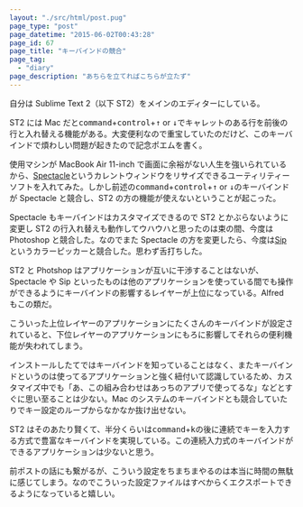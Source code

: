 ```yaml
---
layout: "./src/html/post.pug"
page_type: "post"
page_datetime: "2015-06-02T00:43:28"
page_id: 67
page_title: "キーバインドの競合"
page_tag:
  - "diary"
page_description: "あちらを立てればこちらが立たず"
---
```


自分は Sublime Text 2（以下 ST2）をメインのエディターにしている。

ST2 には Mac だと<kbd>command</kbd>+<kbd>control</kbd>+<kbd>↑</kbd> or <kbd>↓</kbd>でキャレットのある行を前後の行と入れ替える機能がある。大変便利なので重宝していたのだけど、このキーバインドで煩わしい問題が起きたので記念ポエムを書く。

使用マシンが MacBook Air 11-inch で画面に余裕がない人生を強いられているから、[Spectacle](http://spectacleapp.com/)というカレントウィンドウをリサイズできるユーティリティーソフトを入れてみた。しかし前述の<kbd>command</kbd>+<kbd>control</kbd>+<kbd>↑</kbd> or <kbd>↓</kbd>のキーバインドが Spectacle と競合し、ST2 の方の機能が使えないということが起こった。

Spectacle もキーバインドはカスタマイズできるので ST2 とかぶらないように変更し ST2 の行入れ替えも動作してウハウハと思ったのは束の間、今度は Photoshop と競合した。なのでまた Spectacle の方を変更したら、今度は[Sip](http://theolabrothers.com/)というカラーピッカーと競合した。思わず舌打ちした。

ST2 と Photshop はアプリケーションが互いに干渉することはないが、Spectacle や Sip といったものは他のアプリケーションを使っている間でも操作ができるようにキーバインドの影響するレイヤーが上位になっている。Alfred もこの類だ。

こういった上位レイヤーのアプリケーションにたくさんのキーバインドが設定されていると、下位レイヤーのアプリケーションにもろに影響してそれらの便利機能が失われてしまう。

インストールしたてではキーバインドを知っていることはなく、またキーバインドというのは使ってるアプリケーションと強く紐付いて認識しているため、カスタマイズ中でも「あ、この組み合わせはあっちのアプリで使ってるな」などとすぐに思い至ることは少ない。Mac のシステムのキーバインドとも競合していたりでキー設定のループからなかなか抜け出せない。

ST2 はそのあたり賢くて、半分くらいは<kbd>command</kbd>+<kbd>k</kbd>の後に連続でキーを入力する方式で豊富なキーバインドを実現している。この連続入力式のキーバインドができるアプリケーションは少ないと思う。

前ポストの話にも繋がるが、こういう設定をちまちまやるのは本当に時間の無駄に感じてしまう。なのでこういった設定ファイルはすべからくエクスポートできるようになっていると嬉しい。
